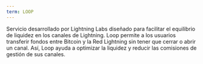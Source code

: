 ```yaml
---
term: LOOP
---
```


Servicio desarrollado por Lightning Labs diseñado para facilitar el equilibrio de liquidez en los canales de Lightning. Loop permite a los usuarios transferir fondos entre Bitcoin y la Red Lightning sin tener que cerrar o abrir un canal. Así, Loop ayuda a optimizar la liquidez y reducir las comisiones de gestión de sus canales.